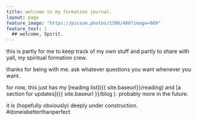 ```yaml
---
title: welcome to my formation journal. 
layout: page
feature_image: "https://picsum.photos/1300/400?image=989"
feature_text: |
  ## welcome, Spirit.
---
```


this is partly for me to keep track of my own stuff and partly to share with yall, my spiritual formation crew. 

thanks for being with me. ask whatever questions you want whenever you want. 

for now, this just has my [reading list]({{ site.baseurl}}/reading) and [a section for updates]({{ site.baseurl }}/blog ). probably more in the future. 

it is (hopefully obviously) deeply under construction. #doneisbetterthanperfect

